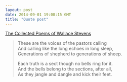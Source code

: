 ```yaml
---
layout: post
date: 2014-09-01 19:00:15 GMT
title: "Quote post"
---
```

<a href="http://www.amazon.in/gp/product/0679726691/ref=as_li_tl?ie=UTF8&camp=3626&creative=24822&creativeASIN=0679726691&linkCode=as2&tag=arpstum-21">The Collected Poems of Wallace Stevens</a><img src="http://ir-in.amazon-adsystem.com/e/ir?t=arpstum-21&l=as2&o=31&a=0679726691" width="1" height="1" border="0" alt="" style="border:none !important; margin:0px !important;" />

<blockquote><p>These are the voices of the pastors calling<br/>
And calling like the long echoes in long sleep,<br/>
Generations of shepherd to generations of sheep. </p>

<p>Each truth is a sect though no bells ring for it. <br/>
And the bells belong to the sections, after all,<br/>
As they jangle and dangle and kick their feet.</p></blockquote>